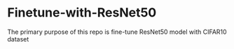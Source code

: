 # Finetune-with-ResNet50
The primary purpose of this repo is fine-tune ResNet50 model with CIFAR10 dataset
